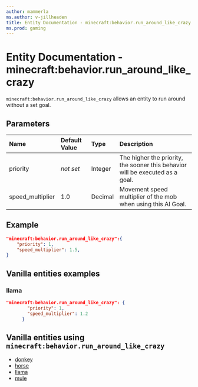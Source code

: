 ```yaml
---
author: mammerla
ms.author: v-jillheaden
title: Entity Documentation - minecraft:behavior.run_around_like_crazy
ms.prod: gaming
---
```


# Entity Documentation - minecraft:behavior.run_around_like_crazy

`minecraft:behavior.run_around_like_crazy` allows an entity to run around without a set goal.

## Parameters

|Name |Default Value  |Type  |Description  |
|:----------|:----------|:----------|:----------|
|priority|*not set*|Integer|The higher the priority, the sooner this behavior will be executed as a goal.|
|speed_multiplier| 1.0| Decimal| Movement speed multiplier of the mob when using this AI Goal. |

## Example

```json
"minecraft:behavior.run_around_like_crazy":{
    "priority": 1,
    "speed_multiplier": 1.5,
}
```

## Vanilla entities examples

### llama

```json
"minecraft:behavior.run_around_like_crazy": {
        "priority": 1,
        "speed_multiplier": 1.2
      }
```

## Vanilla entities using `minecraft:behavior.run_around_like_crazy`

- [donkey](../../../../Source/VanillaBehaviorPack_Snippets/entities/donkey.md)
- [horse](../../../../Source/VanillaBehaviorPack_Snippets/entities/horse.md)
- [llama](../../../../Source/VanillaBehaviorPack_Snippets/entities/llama.md)
- [mule](../../../../Source/VanillaBehaviorPack_Snippets/entities/mule.md)
